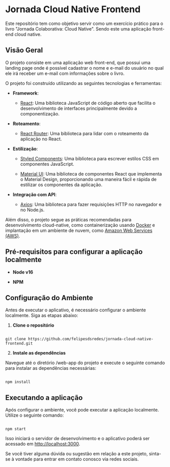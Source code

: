 
# Jornada Cloud Native Frontend



Este repositório tem como objetivo servir como um exercício prático para o livro "Jornada Colaborativa: Cloud Native".
Sendo este uma aplicação front-end cloud native.



## Visão Geral



O projeto consiste em uma aplicação web front-end, que possui uma landing page onde é possível cadastrar o nome e e-mail do usuário no qual ele irá receber um e-mail com informações sobre o livro.

O projeto foi construído utilizando as seguintes tecnologias e ferramentas:



-  **Framework**:
    - [React](https://reactjs.org/): Uma biblioteca JavaScript de código aberto que facilita o desenvolvimento de interfaces principalmente devido a componentização.

-  **Roteamento**:
    -  [React Router](https://reactrouter.com/): Uma biblioteca para lidar com o roteamento da aplicação no React.

-  **Estilização**:

   - [Styled Components](https://styled-components.com/): Uma biblioteca para escrever estilos CSS em componentes JavaScript.

   - [Material UI](https://mui.com/core/): Uma biblioteca de componentes React que implementa o Material Design, proporcionando uma maneira fácil e rápida de estilizar os componentes da aplicação.

-  **Integração com API**:
    - [Axios](https://axios-http.com/): Uma biblioteca para fazer requisições HTTP no navegador e no Node.js.



Além disso, o projeto segue as práticas recomendadas para desenvolvimento cloud-native, como containerização usando [Docker](https://www.docker.com/) e implantação em um ambiente de nuvem, como [Amazon Web Services (AWS)](https://aws.amazon.com/).



## Pré-requisitos para configurar a aplicação localmente

-  **Node v16**

-  **NPM**





## Configuração do Ambiente



Antes de executar o aplicativo, é necessário configurar o ambiente localmente. Siga as etapas abaixo:



1.  **Clone o repositório**



```

git clone https://github.com/felipesdsredes/jornada-cloud-native-frontend.git

```



2.  **Instale as dependências**



Navegue até o diretório /web-app do projeto e execute o seguinte comando para instalar as dependências necessárias:



```

npm install

```



## Executando a aplicação



Após configurar o ambiente, você pode executar a aplicação localmente. Utilize o seguinte comando:



```

npm start

```



Isso iniciará o servidor de desenvolvimento e o aplicativo poderá ser acessado em [http://localhost:3000](http://localhost:3000).




Se você tiver alguma dúvida ou sugestão em relação a este projeto, sinta-se à vontade para entrar em contato conosco via redes sociais.
